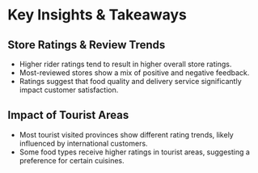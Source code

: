 # Key Insights & Takeaways

## Store Ratings & Review Trends

* Higher rider ratings tend to result in higher overall store ratings.
* Most-reviewed stores show a mix of positive and negative feedback.
* Ratings suggest that food quality and delivery service significantly impact customer satisfaction.

## Impact of Tourist Areas

* Most tourist visited provinces show different rating trends, likely influenced by international customers.
* Some food types receive higher ratings in tourist areas, suggesting a preference for certain cuisines.
